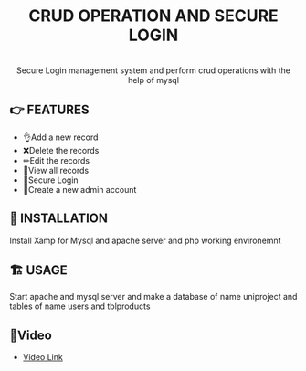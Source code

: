 

<div align="center">
	<h1>CRUD OPERATION AND SECURE LOGIN</h1><br>
Secure Login management system and perform crud operations with the help of mysql
	
</div>



## 👉 FEATURES

-   👌Add a new record
-   ❌Delete the records
-   ✏Edit the records
-   👀View all records
-   🔑Secure Login
-   📢Create a new admin account

## 🎩 INSTALLATION

Install Xamp for Mysql and apache server and php working environemnt

## 🏗 USAGE

Start apache and mysql server and make a database of name uniproject and tables of name users and tblproducts

## 📌Video 

-  [Video Link](https://drive.google.com/file/d/1bT9aJzE_PVq5zE_vHI7mZG4v8SxLBroF/view?usp=sharing)
